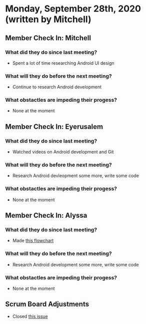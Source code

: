 # Monday, September 28th, 2020 (written by Mitchell)

## Member Check In: Mitchell
### What did they do since last meeting?
* Spent a lot of time researching Android UI design
### What will they do before the next meeting?
* Continue to research Android development 
### What obstactles are impeding their progess?
* None at the moment

## Member Check In: Eyerusalem
### What did they do since last meeting?
* Watched videos on Android development and Git
### What will they do before the next meeting?
* Research Android devleopment some more, write some code
### What obstactles are impeding their progess?
* None at the moment

## Member Check In: Alyssa
### What did they do since last meeting?
* Made [this flowchart](https://github.com/MitchellTFord/Fitness-Tracker/blob/master/doc/General%20Page%20Flowchart.pdf)
### What will they do before the next meeting?
* Research Android development some more, write some code
### What obstactles are impeding their progess?
* None at the moment
## Scrum Board Adjustments
* Closed [this issue](https://github.com/MitchellTFord/Fitness-Tracker/issues/9)
